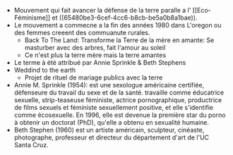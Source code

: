 - Mouvement qui fait avancer la défense de la terre paralle a l' [[Eco-Féminisme]] et ((65480be3-6cef-4cc6-b8cb-be5a0b8a1bae)).
- Le mouvement a commecne a la fin des années 1980 dans L'oregon ou des femmes creeent des commuanute rurales.
	- Back To The Land: Transforme la Terre de la mère en amante: Se masturber avec des arbres, fait l'amour au soleil
	- Ce n'est plus la terre mère mais la terre amantes
- Le terme à été attribué par Annie Sprinkle & Beth Stephens
- Weddind to the earth
	- Projet de rituel de mariage publics avec la terre
- Annie M. Sprinkle (1954): est une sexologue américaine certifiée, défenseure du travail du sexe et de la santé. travaille comme éducatrice sexuelle, strip-teaseuse féministe, actrice pornographique, productrice de films sexuels et féministe sexuellement positive, et elle s'identifie comme écosexuelle. En 1996, elle est devenue la première star du porno à obtenir un doctorat (PhD), qu'elle a obtenu en sexualité humaine.
- Beth Stephen (1960) est un artiste américain, sculpteur, cinéaste, photographe, professeur et directeur du département d'art de l'UC Santa Cruz.